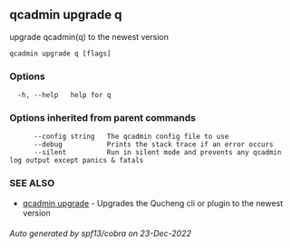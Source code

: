 ## qcadmin upgrade q

upgrade qcadmin(q) to the newest version

```
qcadmin upgrade q [flags]
```

### Options

```
  -h, --help   help for q
```

### Options inherited from parent commands

```
      --config string   The qcadmin config file to use
      --debug           Prints the stack trace if an error occurs
      --silent          Run in silent mode and prevents any qcadmin log output except panics & fatals
```

### SEE ALSO

* [qcadmin upgrade](qcadmin_upgrade.md)	 - Upgrades the Qucheng cli or plugin to the newest version

###### Auto generated by spf13/cobra on 23-Dec-2022
